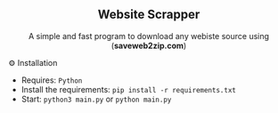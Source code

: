 <h2 align="center">Website Scrapper</h2>
  <p align="center">
    A simple and fast program to download any webiste source using (<b>saveweb2zip.com</b>)
    <br />
  </p>
</div>
⚙️ Installation

- Requires: `Python`
- Install the requirements: `pip install -r requirements.txt`
- Start: `python3 main.py` or `python main.py`
